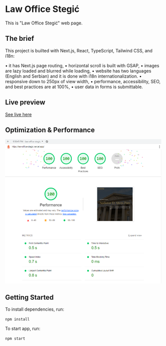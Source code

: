 # Law Office Stegić

This is "Law Office Stegić" web page.

## The brief

This project is builted with Next.js, React, TypeScript, Tailwind CSS, and i18n:

• it has Next.js page routing, 
• horizontal scroll is built with GSAP,
• images are lazy loaded and blurred while loading,
• website has two languages (English and Serbian) and it is done with i18n internationalization.
• responsive down to 250px of view width,
• performance, accessibility, SEO, and best practices are at 100%,
• user data in forms is submittable.

## Live preview

[See live here](https://law-office-stegic.vercel.app/)

## Optimization & Performance

![Screnshoot](/public/images/Screenshot_25.png)

## Getting Started

To install dependencies, run:

`npm install`

To start app, run:

`npm start`
